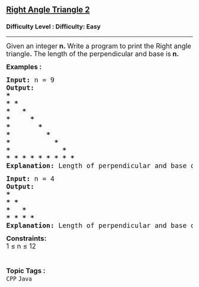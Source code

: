 <h2><a href="https://www.geeksforgeeks.org/problems/right-angle-triangle-2-1605689820--102106/1?page=4&status=unsolved&sortBy=accuracy">Right Angle Triangle 2</a></h2><h3>Difficulty Level : Difficulty: Easy</h3><hr><div class="problems_problem_content__Xm_eO"><p><span style="font-size: 18px;">Given an integer<strong> n</strong><strong>.&nbsp;</strong>Write a program to print the Right angle triangle<strong>.&nbsp;</strong>The length&nbsp;of the perpendicular and base&nbsp;is<strong> n.&nbsp;&nbsp;<br></strong></span></p>
<p><span style="font-size: 18px;"><strong>Examples :</strong> <strong> </strong></span></p>
<pre><span style="font-size: 18px;"><strong>Input: </strong>n = 9
<strong>Output:<br>*<br>* *<br>*   *<br>*     *<br>*       *<br>*         *<br>*           *<br>*             *<br>* * * * * * * * * </strong>
<strong>Explanation: </strong>Length of perpendicular and base of triangle is 9.</span></pre>
<pre><strong><span style="font-size: 18px;">Input:</span></strong><span style="font-size: 18px;"> n = 4<br><strong>Output:<br>*<br>* *<br>*   *<br>* * * *<br>Explanation: </strong>Length of perpendicular and base of triangle is 4.</span></pre>
<p><span style="font-size: 18px;"><strong>Constraints:</strong><br>1 ≤ n ≤ 12</span></p></div><br><p><span style=font-size:18px><strong>Topic Tags : </strong><br><code>CPP</code>&nbsp;<code>Java</code>&nbsp;